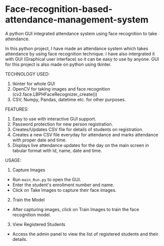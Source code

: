 # Face-recognition-based-attendance-management-system
A python GUI integrated attendance system using face recognition to take attendance.

In this python project, I have made an attendance system which takes attendance by using face recognition technique. I have also intergrated it with GUI (Graphical user interface) so it can be easy to use by anyone. GUI for this project is also made on python using tkinter.

TECHNOLOGY USED:
1) tkinter for whole GUI
2) OpenCV for taking images and face recognition (cv2.face.LBPHFaceRecognizer_create())
3) CSV, Numpy, Pandas, datetime etc. for other purposes.

FEATURES:
1) Easy to use with interactive GUI support.
2) Password protection for new person registration.
3) Creates/Updates CSV file for details of students on registration.
4) Creates a new CSV file everyday for attendance and marks attendance with proper date and time.
5) Displays live attendance updates for the day on the main screen in tabular format with Id, name, date and time.

USAGE:
1. Capture Images
- Run `main_Run.py` to open the GUI.
- Enter the student's enrollment number and name.
- Click on Take Images to capture their face images.

2. Train the Model
- After capturing images, click on Train Images to train the face recognition model.

3. View Registered Students
- Access the admin panel to view the list of registered students and their details.
